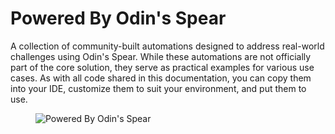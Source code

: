 # Powered By Odin's Spear

A collection of community-built automations designed to address real-world challenges using Odin's Spear. While these automations are not officially part of the core solution, they serve as practical examples for various use cases. As with all code shared in this documentation, you can copy them into your IDE, customize them to suit your environment, and put them to use.

<figure><img src=".gitbook/assets/powered-by-os.svg" alt="Powered By Odin's Spear"><figcaption></figcaption></figure>